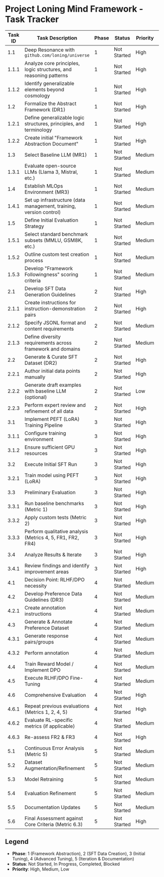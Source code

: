 # Project Loning Mind Framework - Task Tracker

| Task ID | Task Description | Phase | Status | Priority | Notes |
|---------|-----------------|-------|--------|----------|-------|
| 1.1 | Deep Resonance with `github.com/loning/universe` | 1 | Not Started | High | |
| 1.1.1 | Analyze core principles, logic structures, and reasoning patterns | 1 | Not Started | High | |
| 1.1.2 | Identify generalizable elements beyond cosmology | 1 | Not Started | High | |
| 1.2 | Formalize the Abstract Framework (DR1) | 1 | Not Started | High | |
| 1.2.1 | Define generalizable logic structures, principles, and terminology | 1 | Not Started | High | |
| 1.2.2 | Create initial "Framework Abstraction Document" | 1 | Not Started | High | |
| 1.3 | Select Baseline LLM (MR1) | 1 | Not Started | Medium | |
| 1.3.1 | Evaluate open-source LLMs (Llama 3, Mistral, etc.) | 1 | Not Started | Medium | |
| 1.4 | Establish MLOps Environment (MR3) | 1 | Not Started | Medium | |
| 1.4.1 | Set up infrastructure (data management, training, version control) | 1 | Not Started | Medium | |
| 1.5 | Define Initial Evaluation Strategy | 1 | Not Started | Medium | |
| 1.5.1 | Select standard benchmark subsets (MMLU, GSM8K, etc.) | 1 | Not Started | Medium | |
| 1.5.2 | Outline custom test creation process | 1 | Not Started | Medium | |
| 1.5.3 | Develop "Framework Followingness" scoring criteria | 1 | Not Started | Medium | |
| 2.1 | Develop SFT Data Generation Guidelines | 2 | Not Started | High | |
| 2.1.1 | Create instructions for instruction-demonstration pairs | 2 | Not Started | High | |
| 2.1.2 | Specify JSONL format and content requirements | 2 | Not Started | Medium | |
| 2.1.3 | Define diversity requirements across framework and domains | 2 | Not Started | Medium | |
| 2.2 | Generate & Curate SFT Dataset (DR2) | 2 | Not Started | High | |
| 2.2.1 | Author initial data points manually | 2 | Not Started | High | |
| 2.2.2 | Generate draft examples with baseline LLM (optional) | 2 | Not Started | Low | |
| 2.2.3 | Perform expert review and refinement of all data | 2 | Not Started | High | |
| 3.1 | Implement PEFT (LoRA) Training Pipeline | 3 | Not Started | High | |
| 3.1.1 | Configure training environment | 3 | Not Started | High | |
| 3.1.2 | Ensure sufficient GPU resources | 3 | Not Started | High | |
| 3.2 | Execute Initial SFT Run | 3 | Not Started | High | |
| 3.2.1 | Train model using PEFT (LoRA) | 3 | Not Started | High | |
| 3.3 | Preliminary Evaluation | 3 | Not Started | High | |
| 3.3.1 | Run baseline benchmarks (Metric 1) | 3 | Not Started | High | |
| 3.3.2 | Apply custom tests (Metric 2) | 3 | Not Started | High | |
| 3.3.3 | Perform qualitative analysis (Metrics 4, 5, FR1, FR2, FR4) | 3 | Not Started | High | |
| 3.4 | Analyze Results & Iterate | 3 | Not Started | High | |
| 3.4.1 | Review findings and identify improvement areas | 3 | Not Started | High | |
| 4.1 | Decision Point: RLHF/DPO necessity | 4 | Not Started | Medium | |
| 4.2 | Develop Preference Data Guidelines (DR3) | 4 | Not Started | Medium | Conditional |
| 4.2.1 | Create annotation instructions | 4 | Not Started | Medium | Conditional |
| 4.3 | Generate & Annotate Preference Dataset | 4 | Not Started | Medium | Conditional |
| 4.3.1 | Generate response pairs/groups | 4 | Not Started | Medium | Conditional |
| 4.3.2 | Perform annotation | 4 | Not Started | Medium | Conditional |
| 4.4 | Train Reward Model / Implement DPO | 4 | Not Started | Medium | Conditional |
| 4.5 | Execute RLHF/DPO Fine-Tuning | 4 | Not Started | Medium | Conditional |
| 4.6 | Comprehensive Evaluation | 4 | Not Started | High | |
| 4.6.1 | Repeat previous evaluations (Metrics 1, 2, 4, 5) | 4 | Not Started | High | |
| 4.6.2 | Evaluate RL-specific metrics (if applicable) | 4 | Not Started | Medium | Conditional |
| 4.6.3 | Re-assess FR2 & FR3 | 4 | Not Started | High | |
| 5.1 | Continuous Error Analysis (Metric 5) | 5 | Not Started | Medium | Ongoing |
| 5.2 | Dataset Augmentation/Refinement | 5 | Not Started | Medium | Ongoing |
| 5.3 | Model Retraining | 5 | Not Started | Medium | Ongoing |
| 5.4 | Evaluation Refinement | 5 | Not Started | Medium | Ongoing |
| 5.5 | Documentation Updates | 5 | Not Started | Medium | Ongoing |
| 5.6 | Final Assessment against Core Criteria (Metric 6.3) | 5 | Not Started | High | |

## Legend

- **Phase**: 1 (Framework Abstraction), 2 (SFT Data Creation), 3 (Initial Tuning), 4 (Advanced Tuning), 5 (Iteration & Documentation)
- **Status**: Not Started, In Progress, Completed, Blocked
- **Priority**: High, Medium, Low 